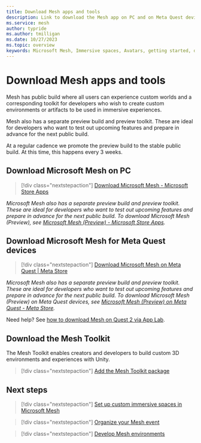 ```yaml
---
title: Download Mesh apps and tools
description: Link to download the Mesh app on PC and on Meta Quest devices.
ms.service: mesh
author: typride
ms.author: tmilligan
ms.date: 10/27/2023
ms.topic: overview
keywords: Microsoft Mesh, Immersive spaces, Avatars, getting started, documentation, features
---
```


# Download Mesh apps and tools

Mesh has public build where all users can experience custom worlds and a corresponding toolkit for developers who wish to create custom environments or artifacts to be used in immersive experiences.

Mesh also has a separate preview build and preview toolkit. These are ideal for developers who want to test out upcoming features and prepare in advance for the next public build.

At a regular cadence we promote the preview build to the stable public build. At this time, this happens every 3 weeks.

## Download Microsoft Mesh on PC

> [!div class="nextstepaction"]
> [Download Microsoft Mesh - Microsoft Store Apps](https://apps.microsoft.com/store/detail/microsoft-mesh/9NLXZJ1FDBD7)

*Microsoft Mesh also has a separate preview build and preview toolkit. These are ideal for developers who want to test out upcoming features and prepare in advance for the next public build. To download Microsoft Mesh (Preview), see [Microsoft Mesh (Preview) - Microsoft Store Apps](https://apps.microsoft.com/detail/microsoft-mesh-preview/9N138ZR0KQWX?hl=en-us&gl=US).*

## Download Microsoft Mesh for Meta Quest devices

> [!div class="nextstepaction"]
> [Download Microsoft Mesh on Meta Quest | Meta Store](https://www.meta.com/experiences/6750166401689690/)

*Microsoft Mesh also has a separate preview build and preview toolkit. These are ideal for developers who want to test out upcoming features and prepare in advance for the next public build. To download Microsoft Mesh (Preview) on Meta Quest devices, see [Microsoft Mesh (Preview) on Meta Quest - Meta Store](https://www.meta.com/experiences/6427141004030955/).*

Need help? See [how to download Mesh on Quest 2 via App Lab](../Resources/mesh-troubleshooting.md#how-to-download-mesh-on-quest-2-via-app-lab).

## Download the Mesh Toolkit

The Mesh Toolkit enables creators and developers to build custom 3D environments and experiences with Unity.

> [!div class="nextstepaction"]
> [Add the Mesh Toolkit package](develop/build-your-basic-environment/add-the-mesh-toolkit-package.md)

## Next steps

> [!div class="nextstepaction"]
> [Set up custom immersive spaces in Microsoft Mesh](Setup/Content/setup-m365-mesh.md)

> [!div class="nextstepaction"]
> [Organize your Mesh event](events-guide/events-overview.md)

> [!div class="nextstepaction"]
> [Develop Mesh environments](develop/development-overview.md)